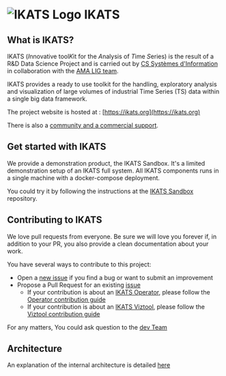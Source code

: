 # ![IKATS Logo](https://ikats.github.io/img/Logo-ikats-icon.png) IKATS

## What is IKATS?

IKATS (*I*nnovative tool*K*it for the *A*nalysis of *T*ime *S*eries) is the result of a R&D Data Science Project and is carried out by [CS Systèmes d'Information](http://www.c-s.fr) in collaboration with the [AMA LIG team](http://ama.liglab.fr/).

IKATS provides a ready to use toolkit for the handling, exploratory analysis and visualization of large volumes of industrial Time Series (TS) data within a single big data framework.

The project website is hosted at : [https://ikats.org](https://ikats.org)

There is also a [community and a commercial support](https://ikats.org/support.html).

## Get started with IKATS

We provide a demonstration product, the IKATS Sandbox. It's a limited demonstration setup of an IKATS full system. All IKATS components runs in a single machine with a docker-compose deployment.

You could try it by following the instructions at the [IKATS Sandbox](https://github.com/IKATS/ikats-sandbox) repository.

<!-- The source of the following par should be in sync with CONTRIBUTING.md -->
## Contributing to IKATS

We love pull requests from everyone.
Be sure we will love you forever if, in addition to your PR, you also provide a clean documentation about your work.

You have several ways to contribute to this project:

- Open a [new issue](https://github.com/IKATS/IKATS/issues) if you find a bug or want to submit an improvement
- Propose a Pull Request for an existing [issue](https://github.com/IKATS/IKATS/issues)
  - If your contribution is about an [IKATS Operator](https://github.com/IKATS?q=op-), please follow the [Operator contribution guide](CONTRIBUTING.operator.md)
  - If your contribution is about an [IKATS Viztool](https://github.com/IKATS?q=vt-), please follow the [Viztool contribution guide](CONTRIBUTING.viztool.md)

For any matters, You could ask question to the [dev Team](mailto:dev@ikats.org)

## Architecture

An explanation of the internal architecture is detailed [here](architecture.md)
